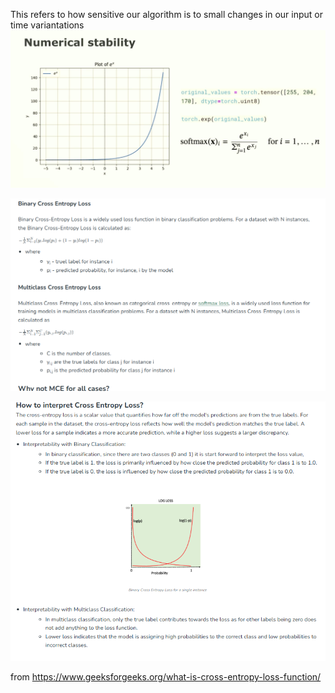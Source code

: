 This refers to how sensitive our algorithm is to small changes in our input or time variantations
![alt text](image-1.png)


![alt text](image-3.png)


![alt text](image-4.png)


from https://www.geeksforgeeks.org/what-is-cross-entropy-loss-function/